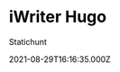 ---
title: iWriter Hugo
github: https://github.com/statichunt/iwriter-hugo
demo: https://demo.statichunt.com/iwriter-hugo/
author: Statichunt
author_link: https://statichunt.com/
author_twitter: heyStatichunt
ssg:
  - Hugo
cms:
  - Forestry
css:
  - Bootstrap
category:
  - Blog
  - Portfolio
date: 2021-08-29T16:16:35.000Z
description: >-
  iWriter Hugo is a theme mainly designed to build personal blogs. You can
  create a fantastic blog related to travel, lifestyle, education, hobbies, and
  more.

  This personal blog template features a clean design pattern that beautifully
  presents your posts. Moreover, the neatly designed spacing,  carefully
  selected font, and quick loading speed make it a perfectly expandable theme.
publish_date: '2021-11-07T03:46:32Z'
update_date: '2022-10-20T09:10:50Z'
github_star: 2
github_fork: 2
draft: false
---